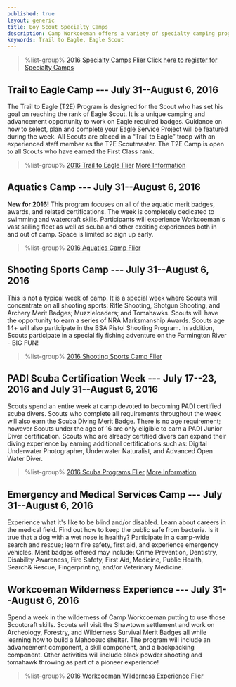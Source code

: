 ```yaml
---
published: true
layout: generic
title: Boy Scout Specialty Camps
description: Camp Workcoeman offers a variety of specialty camping programs. Each offers unique enrichment and advancement activities.
keywords: Trail to Eagle, Eagle Scout
---
```


> %list-group%
> <a href="{{ site.url }}/pdf/2016/2016-Specialty-Camp.pdf" class="list-group-item">2016 Specialty Camps Flier</a>
> <a href="{{ site.url }}/boy-scouts/register/" class="list-group-item">Click here to register for Specialty Camps</a>

## Trail to Eagle Camp --- July 31--August 6, 2016

The Trail to Eagle (T2E) Program is designed for the Scout who has set his goal on reaching the rank of Eagle Scout. It is a unique camping and advancement opportunity to work on Eagle required badges. Guidance on how to select, plan and complete your Eagle Service Project will be featured during the week. All Scouts are placed in a “Trail to Eagle” troop with an experienced staff member as the T2E Scoutmaster. The T2E Camp is open to all Scouts who have earned the First Class rank.

> %list-group%
> <a href="{{ site.url }}/pdf/2016/2016-t2e-flier.pdf" class="list-group-item">2016 Trail to Eagle Flier</a>
> <a href="{{ site.url }}/boy-scouts/trail-to-eagle/" class="list-group-item">More Information</a>

## Aquatics Camp --- July 31--August 6, 2016

**New for 2016!** This program focuses on all of the aquatic merit badges, awards, and related certifications. The week is completely dedicated to swimming and watercraft skills. Participants will experience Workcoeman's vast sailing fleet as well as scuba and other exciting experiences both in and out of camp. Space is limited so sign up early.

> %list-group%
> <a href="{{ site.url }}/pdf/2016/2016-aquatics-camp-flier.pdf" class="list-group-item">2016 Aquatics Camp Flier</a>

## Shooting Sports Camp --- July 31--August 6, 2016

This is not a typical week of camp. It is a special week where Scouts will concentrate on all shooting sports: Rifle Shooting, Shotgun Shooting, and Archery Merit Badges; Muzzleloaders; and Tomahawks. Scouts will have the opportunity to earn a series of NRA Marksmanship Awards. Scouts age 14+ will also participate in the BSA Pistol Shooting Program. In addition, Scouts participate in a special fly fishing adventure on the Farmington River - BIG FUN!

> %list-group%
> <a href="{{ site.url }}/pdf/2016/2016-shooting-sports-camp.pdf" class="list-group-item">2016 Shooting Sports Camp Flier</a>

## PADI Scuba Certification Week --- July 17--23, 2016 and July 31--August 6, 2016

Scouts spend an entire week at camp devoted to becoming PADI certified scuba divers. Scouts who complete all requirements throughout the week will also earn the Scuba Diving Merit Badge. There is no age requirement; however Scouts under the age of 16 are only eligible to earn a PADI Junior Diver certification. Scouts who are already certified divers can expand their diving experience by earning additional certifications such as: Digital Underwater Photographer, Underwater Naturalist, and Advanced Open Water Diver.

> %list-group%
> <a href="{{ site.url }}/pdf/2016/2016-scuba.pdf" class="list-group-item">2016 Scuba Programs Flier</a>
> <a href="{{ site.url }}/boy-scouts/special-programs/scuba/" class="list-group-item">More Information</a>

## Emergency and Medical Services Camp --- July 31--August 6, 2016

Experience what it's like to be blind and/or disabled. Learn about careers in the medical field. Find out how to keep the public safe from bacteria. Is it true that a dog with a wet nose is healthy? Participate in a camp-wide search and rescue; learn fire safety, first aid, and experience emergency vehicles. Merit badges offered may include: Crime Prevention, Dentistry, Disability Awareness, Fire Safety, First Aid, Medicine, Public Health, Search& Rescue, Fingerprinting, and/or Veterinary Medicine.

## Workcoeman Wilderness Experience --- July 31--August 6, 2016

Spend a week in the wilderness of Camp Workcoeman putting to use those Scoutcraft skills. Scouts will visit the Shawtown settlement and work on Archeology, Forestry, and Wilderness Survival Merit Badges all while learning how to build a Mahoosuc shelter. The program will include an advancement component, a skill component, and a backpacking component. Other activities will include black powder shooting and tomahawk throwing as part of a pioneer experience!

> %list-group%
> <a href="{{ site.url }}/pdf/2016/2016-woodsman.pdf" class="list-group-item">2016 Workcoeman Wilderness Experience Flier</a>
